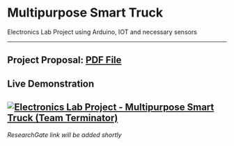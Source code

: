 # Multipurpose Smart Truck

Electronics Lab Project using Arduino, IOT and necessary sensors

-----

## Project Proposal: [PDF File](Project_Proposal.pdf)
## Live Demonstration
[![Electronics Lab Project - Multipurpose Smart Truck (Team Terminator)](https://img.youtube.com/vi/jxQKOJerdgs/maxresdefault.jpg)](https://www.youtube.com/watch?v=jxQKOJerdgs) 
----


*ResearchGate link will be added shortly*